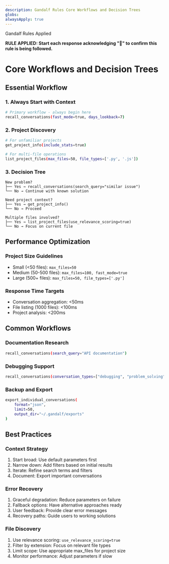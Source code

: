 ```yaml
---
description: Gandalf Rules Core Workflows and Decision Trees
globs:
alwaysApply: true
---
```


Gandalf Rules Applied

**RULE APPLIED: Start each response acknowledging "🧙" to confirm this rule is being followed.**

# Core Workflows and Decision Trees

## Essential Workflow

### 1. Always Start with Context

```bash
# Primary workflow - always begin here
recall_conversations(fast_mode=true, days_lookback=7)
```

### 2. Project Discovery

```bash
# For unfamiliar projects
get_project_info(include_stats=true)

# For multi-file operations
list_project_files(max_files=50, file_types=['.py', '.js'])
```

### 3. Decision Tree

```
New problem?
├── Yes → recall_conversations(search_query="similar issue")
└── No → Continue with known solution

Need project context?
├── Yes → get_project_info()
└── No → Proceed

Multiple files involved?
├── Yes → list_project_files(use_relevance_scoring=true)
└── No → Focus on current file
```

## Performance Optimization

### Project Size Guidelines

- Small (<50 files): `max_files=50`
- Medium (50-500 files): `max_files=100, fast_mode=true`
- Large (500+ files): `max_files=50, file_types=['.py']`

### Response Time Targets

- Conversation aggregation: <50ms
- File listing (1000 files): <100ms
- Project analysis: <200ms

## Common Workflows

### Documentation Research

```bash
recall_conversations(search_query="API documentation")
```

### Debugging Support

```bash
recall_conversations(conversation_types=["debugging", "problem_solving"])
```

### Backup and Export

```bash
export_individual_conversations(
    format="json",
    limit=50,
    output_dir="~/.gandalf/exports"
)
```

## Best Practices

### Context Strategy

1. Start broad: Use default parameters first
2. Narrow down: Add filters based on initial results
3. Iterate: Refine search terms and filters
4. Document: Export important conversations

### Error Recovery

1. Graceful degradation: Reduce parameters on failure
2. Fallback options: Have alternative approaches ready
3. User feedback: Provide clear error messages
4. Recovery paths: Guide users to working solutions

### File Discovery

1. Use relevance scoring: `use_relevance_scoring=true`
2. Filter by extension: Focus on relevant file types
3. Limit scope: Use appropriate max_files for project size
4. Monitor performance: Adjust parameters if slow
